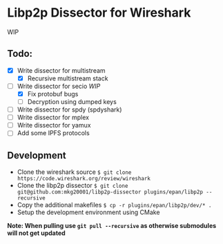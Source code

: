 # Libp2p Dissector for Wireshark

WIP

## Todo:
 - [x] Write dissector for multistream
    - [x] Recursive multistream stack
 - [ ] Write dissector for secio _WIP_
    - [x] Fix protobuf bugs
    - [ ] Decryption using dumped keys
 - [ ] Write dissector for spdy (spdyshark)
 - [ ] Write dissector for mplex
 - [ ] Write dissector for yamux
 - [ ] Add some IPFS protocols

## Development

- Clone the wireshark source `$ git clone https://code.wireshark.org/review/wireshark`
- Clone the libp2p dissector `$ git clone git@github.com:mkg20001/libp2p-dissector plugins/epan/libp2p --recursive`
- Copy the additional makefiles `$ cp -r plugins/epan/libp2p/dev/* .`
- Setup the development environment using CMake

**Note: When pulling use `git pull --recursive` as otherwise submodules will not get updated**
